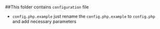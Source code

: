 ##This folder contains `configuration` file

- `config.php.example` just rename the `config.php.example` to `config.php` and add necessary parameters 
 